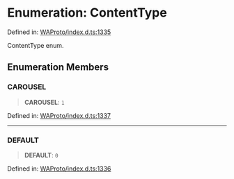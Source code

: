 # Enumeration: ContentType

Defined in: [WAProto/index.d.ts:1335](https://github.com/Fokusdotid/Baileys/blob/49e815e65b8f4aea31725e09dcf4815734557e39/WAProto/index.d.ts#L1335)

ContentType enum.

## Enumeration Members

### CAROUSEL

> **CAROUSEL**: `1`

Defined in: [WAProto/index.d.ts:1337](https://github.com/Fokusdotid/Baileys/blob/49e815e65b8f4aea31725e09dcf4815734557e39/WAProto/index.d.ts#L1337)

***

### DEFAULT

> **DEFAULT**: `0`

Defined in: [WAProto/index.d.ts:1336](https://github.com/Fokusdotid/Baileys/blob/49e815e65b8f4aea31725e09dcf4815734557e39/WAProto/index.d.ts#L1336)
